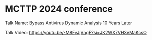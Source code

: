 # MCTTP 2024 conference 

Talk Name: Bypass Antivirus Dynamic Analysis 10 Years Later

Talk Video: https://youtu.be/-M8FyJjVngE?si=JK2WX7VH3eMaKcsO

